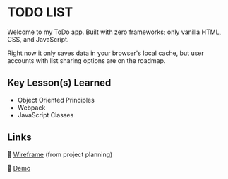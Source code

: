 # TODO LIST

Welcome to my ToDo app. Built with zero frameworks; only vanilla HTML, CSS, and JavaScript.

Right now it only saves data in your browser's local cache, but user accounts with list sharing options are on the roadmap.

## Key Lesson(s) Learned

- Object Oriented Principles
- Webpack
- JavaScript Classes

## Links

&#128279; [Wireframe](todo-wireframe_1.2.pdf) (from project planning)

&#128279; [Demo](https://rickertl.github.io/todo-list/)
